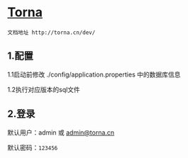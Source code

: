 # [Torna](http://torna.cn/)

```
文档地址 http://torna.cn/dev/
```

## 1.配置

1.1启动前修改 ./config/application.properties 中的数据库信息

1.2执行对应版本的sql文件

## 2.登录

默认用户：admin 或 admin@torna.cn

默认密码：`123456`

